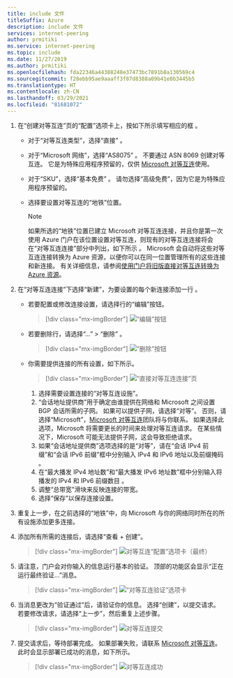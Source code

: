 ```yaml
---
title: include 文件
titleSuffix: Azure
description: include 文件
services: internet-peering
author: prmitiki
ms.service: internet-peering
ms.topic: include
ms.date: 11/27/2019
ms.author: prmitiki
ms.openlocfilehash: fda22346a44388248e37473bc7891b8a130569c4
ms.sourcegitcommit: f28ebb95ae9aaaff3f87d8388a09b41e0b3445b5
ms.translationtype: HT
ms.contentlocale: zh-CN
ms.lasthandoff: 03/29/2021
ms.locfileid: "81681072"
---
```

1. 在“创建对等互连”页的“配置”选项卡上，按如下所示填写相应的框 。

    * 对于“对等互连类型”，选择“直接” 。
    * 对于“Microsoft 网络”，选择“AS8075” 。 不要通过 ASN 8069 创建对等互连。 它是为特殊应用程序预留的，仅供 [Microsoft 对等互连](mailto:peering@microsoft.com)使用。
    * 对于“SKU”，选择“基本免费” 。 请勿选择“高级免费”，因为它是为特殊应用程序预留的。
    * 选择要设置对等互连的“地铁”位置。

        > [!NOTE]
        > 如果所选的“地铁”位置已建立 Microsoft 对等互连连接，并且你是第一次使用 Azure 门户在该位置设置对等互连，则现有的对等互连连接将会在“对等互连连接”部分中列出，如下所示 。 Microsoft 会自动将这些对等互连连接转换为 Azure 资源，以便你可以在同一位置管理所有的这些连接和新连接。 有关详细信息，请参阅[使用门户将旧版直接对等互连转换为 Azure 资源](../howto-legacy-direct-portal.md)。
        >

1. 在“对等互连连接”下选择“新建”，为要设置的每个新连接添加一行 。

    * 若要配置或修改连接设置，请选择行的“编辑”按钮。

        > [!div class="mx-imgBorder"]
        > ![“编辑”按钮](../media/setup-direct-conf-tab-edit.png)
    
    * 若要删除行，请选择“…” > “删除” 。

        > [!div class="mx-imgBorder"]
        > ![“删除”按钮](../media/setup-direct-conf-tab-delete.png)

    * 你需要提供连接的所有设置，如下所示。

         > [!div class="mx-imgBorder"]
         > ![“直接对等互连连接”页](../media/setup-direct-conf-tab-connection.png)

        1. 选择需要设置连接的“对等互连设施”。
        1. “会话地址提供商”用于确定由谁提供在网络和 Microsoft 之间设置 BGP 会话所需的子网。 如果可以提供子网，请选择“对等”。 否则，请选择“Microsoft”，[Microsoft 对等互连](mailto:peering@microsoft.com)团队将与你联系。 如果选择此选项，Microsoft 将需要更长的时间来处理对等互连请求。 在某些情况下，Microsoft 可能无法提供子网，这会导致拒绝请求。
        1. 如果“会话地址提供商”选项选择的是“对等”，请在“会话 IPv4 前缀”和“会话 IPv6 前缀”框中分别输入 IPv4 和 IPv6 地址以及前缀掩码   。
        1. 在“最大播发 IPv4 地址数”和“最大播发 IPv6 地址数”框中分别输入将播发的 IPv4 和 IPv6 前缀数目 。
        1. 调整“总带宽”滑块来反映连接的带宽。
        1. 选择“保存”以保存连接设置。

1. 重复上一步，在之前选择的“地铁”中，向 Microsoft 与你的网络同时所在的所有设施添加更多连接。

1. 添加所有所需的连接后，请选择“查看 + 创建”。

    > [!div class="mx-imgBorder"]
    > ![对等互连“配置”选项卡（最终）](../media/setup-direct-conf-tab-final.png)

1. 请注意，门户会对你输入的信息运行基本的验证。 顶部的功能区会显示“正在运行最终验证…”消息。

    > [!div class="mx-imgBorder"]
    > ![“对等互连验证”选项卡](../media/setup-direct-review-tab-validation.png)

1. 当消息更改为“验证通过”后，请验证你的信息。 选择“创建”，以提交请求。 若要修改请求，请选择“上一步”，然后重复上述步骤。

    > [!div class="mx-imgBorder"]
    > ![对等互连提交](../media/setup-direct-review-tab-submit.png)

1. 提交请求后，等待部署完成。 如果部署失败，请联系 [Microsoft 对等互连](mailto:peering@microsoft.com)。 此时会显示部署已成功的消息，如下所示。

    > [!div class="mx-imgBorder"]
    > ![对等互连成功](../media/setup-direct-success.png)
